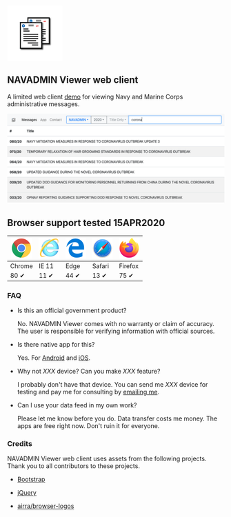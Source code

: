 [![NAVADMIN Viewer icon](https://raw.githubusercontent.com/navadmin-viewer/recognizer/master/assets/Icon128.png)](https://apps.apple.com/us/app/navadmin-viewer/id1345135985)

## NAVADMIN Viewer web client

A limited web client [demo](https://navadmin-viewer.github.io/) for viewing Navy and Marine Corps administrative messages.

[![NAVADMIN Viewer web screenshot](https://raw.githubusercontent.com/navadmin-viewer/navadmin-viewer.github.io/master/assets/navadmin-viewer-web-screenshot.png)](https://navadmin-viewer.github.io/)

## Browser support tested 15APR2020

![Chrome](https://raw.githubusercontent.com/navadmin-viewer/navadmin-viewer.github.io/master/assets/browser-logos/chrome_48x48.png) | ![IE 11](https://raw.githubusercontent.com/navadmin-viewer/navadmin-viewer.github.io/master/assets/browser-logos/internet-explorer_9-11_48x48.png) | ![Edge](https://raw.githubusercontent.com/navadmin-viewer/navadmin-viewer.github.io/master/assets/browser-logos/edge_12-18_48x48.png) | ![Safari](https://raw.githubusercontent.com/navadmin-viewer/navadmin-viewer.github.io/master/assets/browser-logos/safari_48x48.png)| ![Firefox](https://raw.githubusercontent.com/navadmin-viewer/navadmin-viewer.github.io/master/assets/browser-logos/firefox_48x48.png) 
--- | --- | --- | --- | --- 
 Chrome | IE 11 | Edge | Safari | Firefox 
 80 ✔ | 11 ✔ | 44 ✔ | 13 ✔ | 75 ✔ 

### FAQ

- Is this an official government product?

  No. NAVADMIN Viewer comes with no warranty or claim of accuracy. The user is responsible for verifying information with official sources. 

- Is there native app for this?

  Yes. For [Android](https://play.google.com/store/apps/details?id=com.ansonliu.navadmin) and [iOS](https://apps.apple.com/us/app/navadmin-viewer/id1345135985). 

- Why not *XXX* device? Can you make *XXX* feature?

  I probably don't have that device. You can send me *XXX* device for testing and pay me for consulting by [emailing me](mailto:support@ansonliu.com).

- Can I use your data feed in my own work?

  Please let me know before you do. Data transfer costs me money. The apps are free right now. Don't ruin it for everyone.

### Credits

NAVADMIN Viewer web client uses assets from the following projects. Thank you to all contributors to these projects.

- [Bootstrap](https://getbootstrap.com)

- [jQuery](https://jquery.com)

- [airra/browser-logos](https://github.com/alrra/browser-logos)
